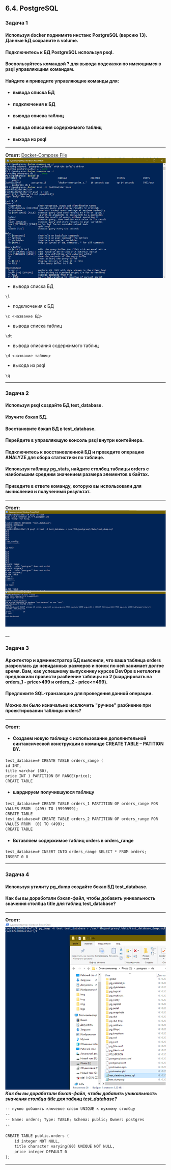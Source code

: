 ## 6.4. PostgreSQL

### Задача 1
#### Используя docker поднимите инстанс PostgreSQL (версию 13). Данные БД сохраните в volume.
#### Подключитесь к БД PostgreSQL используя psql.
#### Воспользуйтесь командой \? для вывода подсказки по имеющимся в psql управляющим командам.

#### Найдите и приведите управляющие команды для:

+ #### вывода списка БД
+ #### подключения к БД
+ #### вывода списка таблиц
+ #### вывода описания содержимого таблиц
+ #### выхода из psql
___
**Ответ:**
[Docker-Compose File](./config/docker-compose.yml)
<span style="display:block;text-align:center">![image#1 ](./img/1.png)</span>

+ вывода списка БД

`\l`
+ подключения к БД

`\c <название БД>`
+ вывода списка таблиц

`\dt`
+ вывода описания содержимого таблиц

`\d <название таблиц>`
+ выхода из psql

`\q`
___
### Задача 2
#### Используя psql создайте БД test_database.
#### Изучите бэкап БД.
#### Восстановите бэкап БД в test_database.
#### Перейдите в управляющую консоль psql внутри контейнера.
#### Подключитесь к восстановленной БД и проведите операцию ANALYZE для сбора статистики по таблице.
#### Используя таблицу pg_stats, найдите столбец таблицы orders с наибольшим средним значением размера элементов в байтах.
#### Приведите в ответе команду, которую вы использовали для вычисления и полученный результат.
___
**Ответ:**
<span style="display:block;text-align:center">![image#1 ](./img/2.png)</span>
<span style="display:block;text-align:center">![image#1 ](./img/3.png)</span>

__
### Задача 3
#### Архитектор и администратор БД выяснили, что ваша таблица orders разрослась до невиданных размеров и поиск по ней занимает долгое время. Вам, как успешному выпускнику курсов DevOps в нетологии предложили провести разбиение таблицы на 2 (шардировать на orders_1 - price>499 и orders_2 - price<=499).
#### Предложите SQL-транзакцию для проведения данной операции.
#### Можно ли было изначально исключить "ручное" разбиение при проектировании таблицы orders?
___
**Ответ:**

+ #### Создаем новую таблицу с использование дополнительной синтаксической конструкции в команде CREATE ТABLE – PATITION BY.
```
test_database=# CREATE TABLE orders_range (
id INT,
title varchar (80),
price INT ) PARTITION BY RANGE(price);
CREATE TABLE
```
+ #### шардируем получившуюся таблицу
```
test_database=# CREATE TABLE orders_1 PARTITION OF orders_range FOR VALUES FROM  (499) TO (9999999);
CREATE TABLE
test_database=# CREATE TABLE orders_2 PARTITION OF orders_range FOR VALUES FROM  (0) TO (499);
CREATE TABLE
```

+ #### Вставляем содержимое таблиц orders в orders_range
```
test_database=# INSERT INTO orders_range SELECT * FROM orders;
INSERT 0 8
```
___
### Задача 4
#### Используя утилиту pg_dump создайте бекап БД test_database.
#### Как бы вы доработали бэкап-файл, чтобы добавить уникальность значения столбца title для таблиц test_database?
___
**Ответ:**
<span style="display:block;text-align:center">![image#1 ](./img/5.png)</span>
***Как бы вы доработали бэкап-файл, чтобы добавить уникальность значения столбца title для таблиц test_database?***
```html
-- нужно добавить ключевое слово UNIQUE к нужному столбцу
--
-- Name: orders; Type: TABLE; Schema: public; Owner: postgres
--

CREATE TABLE public.orders (
    id integer NOT NULL,
    title character varying(80) UNIQUE NOT NULL,
    price integer DEFAULT 0
);
```
____